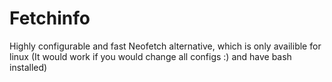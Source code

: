 # Fetchinfo
Highly configurable and fast Neofetch alternative,
which is only availible for linux (It would work if you would change all configs :) and have bash installed)
